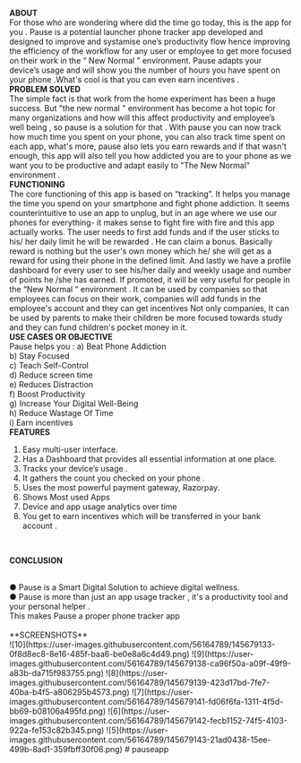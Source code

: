 **ABOUT**
<br>
For those who are wondering where did the time go today, this is the app for you .
Pause is a potential launcher phone tracker app developed and designed to improve and
systamise one’s productivity flow hence improving the efficiency of the workflow for any user
or employee to get more focused on their work in the “ New Normal ” environment.
Pause adapts your device’s usage and will show you the number of hours you have spent on
your phone .What's cool is that you can even earn incentives .
<br>
**PROBLEM SOLVED**
<br>
The simple fact is that work from the home experiment has been a huge success. But "the
new normal " environment has become a hot topic for many organizations and how will this
affect productivity and employee’s well being , so pause is a solution for that .
With pause you can now track how much time you spent on your phone, you can also track
time spent on each app, what's more, pause also lets you earn rewards and if that wasn't
enough, this app will also tell you how addicted you are to your phone as we want you to be
productive and adapt easily to "The New Normal" environment .
<br>
**FUNCTIONING**
<br>
The core functioning of this app is based on “tracking”. It helps you manage the time you
spend on your smartphone and fight phone addiction.
It seems counterintuitive to use an app to unplug, but in an age where we use our phones for
everything- it makes sense to fight fire with fire and this app actually works.
The user needs to first add funds and if the user sticks to his/ her daily limit he will be
rewarded . He can claim a bonus. Basically reward is nothing but the user's own money
which he/ she will get as a reward for using their phone in the defined limit. And lastly we
have a profile dashboard for every user to see his/her daily and weekly usage and number
of points he /she has earned. If promoted, it will be very useful for people in the “New Normal
“ environment .
It can be used by companies so that employees can focus on their work, companies will add
funds in the employee's account and they can get incentives
Not only companies, It can be used by parents to make their children be more focused
towards study and they can fund children's pocket money in it.
<br>
**USE CASES OR OBJECTIVE**
<br>
Pause helps you :
a) Beat Phone Addiction
<br>
b) Stay Focused
<br>
c) Teach Self-Control
<br>
d) Reduce screen time
<br>
e) Reduces Distraction
<br>
f) Boost Productivity
<br>
g) Increase Your Digital Well-Being
<br>
h) Reduce Wastage Of Time
<br>
i) Earn incentives
<br>
**FEATURES**
<br>
1) Easy multi-user interface.
2) Has a Dashboard that provides all essential information at one place.
3) Tracks your device’s usage .
4) It gathers the count you checked on your phone .
5) Uses the most powerful payment gateway, Razorpay.
6) Shows Most used Apps
7) Device and app usage analytics over time
8) You get to earn incentives which will be transferred in your bank account .
<br>

**CONCLUSION**

<br>
● Pause is a Smart Digital Solution to achieve digital wellness.
<br>
● Pause is more than just an app usage tracker , it's a productivity tool and your
personal helper .
<br>
This makes Pause a proper phone tracker app
<br>
<br>
**SCREENSHOTS**

<br>
![10](https://user-images.githubusercontent.com/56164789/145679133-0f8d8ec8-8e16-485f-baa6-be0e8a6c4d49.png)
![9](https://user-images.githubusercontent.com/56164789/145679138-ca96f50a-a09f-49f9-a83b-da715f983755.png)
![8](https://user-images.githubusercontent.com/56164789/145679139-423d17bd-7fe7-40ba-b4f5-a806295b4573.png)
![7](https://user-images.githubusercontent.com/56164789/145679141-fd06f6fa-1311-4f5d-bb69-b08106a495fd.png)
![6](https://user-images.githubusercontent.com/56164789/145679142-fecb1152-74f5-4103-922a-fe153c82b345.png)
![5](https://user-images.githubusercontent.com/56164789/145679143-21ad0438-15ee-499b-8ad1-359fbff30f06.png)
#   p a u s e a p p  
 